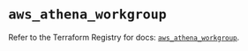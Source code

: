 # `aws_athena_workgroup`

Refer to the Terraform Registry for docs: [`aws_athena_workgroup`](https://registry.terraform.io/providers/hashicorp/aws/5.79.0/docs/resources/athena_workgroup).
